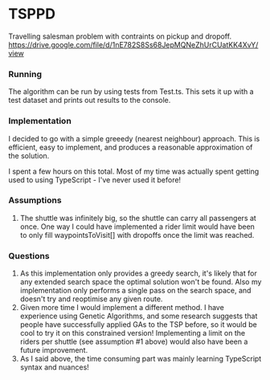 # TSPPD
Travelling salesman problem with contraints on pickup and dropoff.
https://drive.google.com/file/d/1nE782S8Ss68JepMQNeZhUrCUatKK4XvY/view

### Running
The algorithm can be run by using tests from Test.ts. This sets it up with a test dataset and prints out results to the console.

### Implementation
I decided to go with a simple greeedy (nearest neighbour) approach. This is efficient, easy to implement, and produces a reasonable approximation of the solution.

I spent a few hours on this total. Most of my time was actually spent getting used to using TypeScript - I've never used it before!

### Assumptions
1. The shuttle was infinitely big, so the shuttle can carry all passengers at once. One way I could have implemented a rider limit would have been to only fill waypointsToVisit[] with dropoffs once the limit was reached.

### Questions
1. As this implementation only provides a greedy search, it's likely that for any extended search space the optimal solution won't be found. Also my implementation only performs a single pass on the search space, and doesn't try and reoptimise any given route.
2. Given more time I would implement a different method. I have experience using Genetic Algorithms, and some research suggests that people have successfully applied GAs to the TSP before, so it would be cool to try it on this constrained version! Implementing a limit on the riders per shuttle (see assumption #1 above) would also have been a future improvement.
3. As I said above, the time consuming part was mainly learning TypeScript syntax and nuances!
